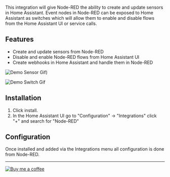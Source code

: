 This integration will give Node-RED the ability to create and update sensors in Home Assistant. Event nodes in Node-RED can be exposed to Home Assistant as switches which will allow them to enable and disable flows from the Home Assistant UI or service calls.

## Features
* Create and update sensors from Node-RED
* Disable and enable Node-RED flows from Home Assistant UI
* Create webhooks in Home Assistant and handle them in Node-RED

![Demo Sensor Gif](https://user-images.githubusercontent.com/37859597/70391071-f9c4f200-1985-11ea-863a-4736217bdb91.gif))

![Demo Switch Gif](https://user-images.githubusercontent.com/37859597/70391074-fcbfe280-1985-11ea-9331-b045d8538371.gif)

## Installation

1. Click install.
2. In the Home Assistant UI go to "Configuration" -> "Integrations" click "+" and search for "Node-RED"

## Configuration

Once installed and added via the Integrations menu all configuration is done from Node-RED.

---

[![Buy me a coffee](https://www.buymeacoffee.com/assets/img/custom_images/orange_img.png)](https://buymeacoff.ee/zachowj)